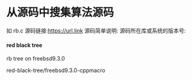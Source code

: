 # 从源码中搜集算法源码 

如
rb.c
源码链接:https://url.link
源码简单说明:
源码所在库或系统的版本号:

#### red black tree
rb tree on freebsd9.3.0

red-black-tree/freebsd9.3.0-cppmacro


